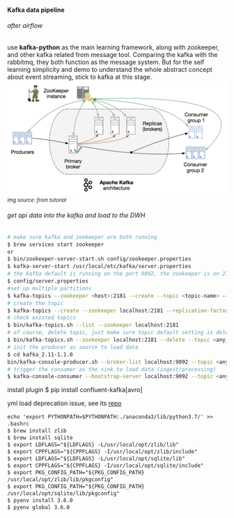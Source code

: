 <h4>Kafka data pipeline</h4> 
<h6> after airflow</h6> 
use <strong>kafka-python</strong> as the main learning framework, along with zookeeper, and other kafka related from message tool. Comparing the kafka with the rabbitmq, they both function as the message system. But for the self learning simplicity and demo to understand the whole abstract concept about event streaming, stick to kafka at this stage. <br/> 

<!-- ``` dir 'config/server.properties' ```  -->

<img src='kafkatest/docs/kafka.png'> 
<i><small>img source: from tutorial</small></i> 

<h6>get api data into the kafka and load to the DWH</h6> 

```bash 
# make sure kafka and zookeeper are both running 
$ brew services start zookeeper 
or 
$ bin/zookeeper-server-start.sh config/zookeeper.properties 
$ kafka-server-start /usr/local/etc/kafka/server.properties 
# the kafka default is running on the port 9092, the zookeeper is on 2181, config on 
$ config/server.properties 
#set up multiple partitions 
$ kafka-topics --zookeeper <host>:2181 --create --topic <topic-name> --partitions <number-of-partitions> --replication-factor <number-of-replicas>
# create the topic
$ kafka-topics --create --zookeeper localhost:2181 --replication-factor 1 --partitions 1 --topic <any_topic_name>
# check existed topics
$ bin/kafka-topics.sh --list --zookeeper localhost:2181 
# of course, delete topic, just make sure topic default setting is delete.topic.enable= True 
$ bin/kafka-topics.sh --zookeeper localhost:2181 --delete --topic <any_topic_name> 
# init the producer as source to load data
$ cd kafka_2.11-1.1.0 
bin/kafka-console-producer.sh --broker-list localhost:9092 --topic <any_topic_name_you_have_created>
# trigger the consumer as the sink to load data (ingest/processing) 
$ kafka-console-consumer --bootstrap-server localhost:9092 --topic <any_topic_name_you_have_created> --from-beginning
```

install plugin
$ pip install confluent-kafka[avro] 

yml load deprecation issue, see its <a href='https://github.com/yaml/pyyaml/wiki/PyYAML-yaml.load(input)-Deprecation'>repo </a> 

```
echo 'export PYTHONPATH=$PYTHONPATH:./anaconda3/lib/python3.7/' >> .bashrc
$ brew install zlib
$ brew install sqlite
$ export LDFLAGS="${LDFLAGS} -L/usr/local/opt/zlib/lib"
$ export CPPFLAGS="${CPPFLAGS} -I/usr/local/opt/zlib/include"
$ export LDFLAGS="${LDFLAGS} -L/usr/local/opt/sqlite/lib"
$ export CPPFLAGS="${CPPFLAGS} -I/usr/local/opt/sqlite/include"
$ export PKG_CONFIG_PATH="${PKG_CONFIG_PATH} /usr/local/opt/zlib/lib/pkgconfig"
$ export PKG_CONFIG_PATH="${PKG_CONFIG_PATH} /usr/local/opt/sqlite/lib/pkgconfig"
$ pyenv install 3.6.0 
$ pyenv global 3.6.0 
```

<!-- <img src='kafkatest/docs/data-highway-architecture.png'>
<i><small>img source: from tutorial</small></i>  -->